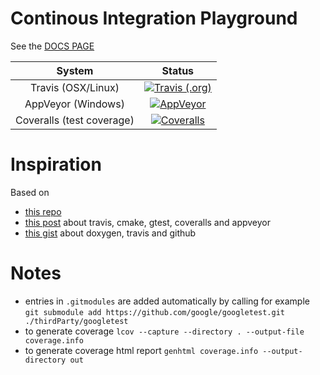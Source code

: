 # Continous Integration Playground

See the [DOCS PAGE](https://mrkonrad.github.io/ContinousIntegrationPlayground/)

| System        | Status        |
|:-------------:|:-------------:|
| Travis (OSX/Linux) | [![Travis (.org)](https://img.shields.io/travis/MRKonrad/ContinousIntegrationPlayground.svg?style=for-the-badge)](https://travis-ci.org/MRKonrad/ContinousIntegrationPlayground) | 
| AppVeyor (Windows) | [![AppVeyor](https://img.shields.io/appveyor/ci/MRKonrad/continousintegrationplayground.svg?style=for-the-badge)](https://ci.appveyor.com/project/MRKonrad/continousintegrationplayground) |
| Coveralls (test coverage) | [![Coveralls](https://img.shields.io/coveralls/github/MRKonrad/ContinousIntegrationPlayground.svg?style=for-the-badge)](https://coveralls.io/github/MRKonrad/ContinousIntegrationPlayground) |


# Inspiration
Based on 
* [this repo](https://github.com/LearningByExample/ModernCppCI)
* [this post](http://david-grs.github.io/cpp-clang-travis-cmake-gtest-coveralls-appveyor/) about travis, cmake, gtest, coveralls and appveyor
* [this gist](https://gist.github.com/vidavidorra/7ed6166a46c537d3cbd2) about doxygen, travis and github 

# Notes
* entries in  `.gitmodules` are added automatically by calling for example  
 `git submodule add https://github.com/google/googletest.git ./thirdParty/googletest`
* to generate coverage `lcov --capture --directory . --output-file coverage.info`
* to generate coverage html report `genhtml coverage.info --output-directory out`


